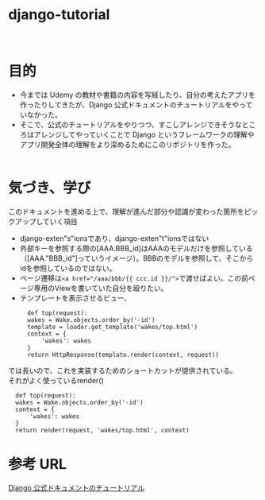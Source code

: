 # django-tutorial

<br>

# 目的

- 今までは Udemy の教材や書籍の内容を写経したり、自分の考えたアプリを作ったりしてきたが、Django 公式ドキュメントのチュートリアルをやっていなかった。
- そこで、公式のチュートリアルをやりつつ、すこしアレンジできそうなところはアレンジしてやっていくことで Django というフレームワークの理解やアプリ開発全体の理解をより深めるためにこのリポジトリを作った。<br><br>

# 気づき、学び

このドキュメントを進める上で、理解が進んだ部分や認識が変わった箇所をピックアップしていく項目<br>

- django-exten"s"ionsであり、django-exten"t"ionsではない
- 外部キーを参照する際の[AAA.BBB_id]はAAAのモデルだけを参照している（[AAA."BBB_id"]っていうイメージ）。BBBのモデルを参照して、そこからidを参照しているのではない。
- ページ遷移は```<a href="/aaa/bbb/{{ ccc.id }}/">```で渡せばよい。この前ページ専用のViewを書いていた自分を殴りたい。
- テンプレートを表示させるビュー、
  ```
    def top(request):
    wakes = Wake.objects.order_by('-id')
    template = loader.get_template('wakes/top.html')
    context = {
        'wakes': wakes
    }
    return HttpResponse(template.render(context, request))
    ```
では長いので、これを実装するためのショートカットが提供されている。<br>
それがよく使っているrender()<br>
  ```
    def top(request):
    wakes = Wake.objects.order_by('-id')
    context = {
        'wakes': wakes
    }
    return render(request, 'wakes/top.html', context)
  ```
  

# 参考 URL

[Django 公式ドキュメントのチュートリアル](https://docs.djangoproject.com/ja/3.2/intro/tutorial01/)
